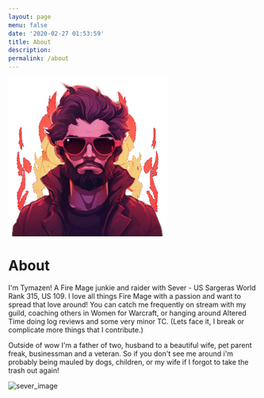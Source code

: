 ```yaml
---
layout: page
menu: false
date: '2020-02-27 01:53:59'
title: About
description:
permalink: /about
---
```


![Profile_pic](https://github.com/Tymazen/full_fire_guide/blob/9a8d73fad4fb498a14147574ea83011c1f3eb20f/assets/img/uploads/profile.png)

# About

I'm Tymazen! A Fire Mage junkie and raider with Sever - US Sargeras World Rank 315, US 109. I love all things Fire Mage with a passion and want to spread that love around! You can catch me frequently on stream with my guild, coaching others in Women for Warcraft, or hanging around Altered Time doing log reviews and some very minor TC. (Lets face it, I break or complicate more things that I contribute.)

Outside of wow I'm a father of two, husband to a beautiful wife, pet parent freak, businessman and a veteran. So if you don't see me around i'm probably being mauled by dogs, children, or my wife if I forgot to take the trash out again!

![sever_image](https://github.com/Tymazen/images/assets/67207109/66a5d7d1-7260-4a3c-8e13-a1f287ac7bc4)
